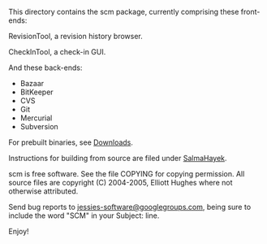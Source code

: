 This directory contains the scm package, currently comprising
these front-ends:

RevisionTool, a revision history browser.

CheckInTool, a check-in GUI.

And these back-ends:

* Bazaar
* BitKeeper
* CVS
* Git
* Mercurial
* Subversion

For prebuilt binaries, see [Downloads](https://github.com/software-jessies-org/jessies/wiki/Downloads).

Instructions for building from source are filed under [SalmaHayek](https://github.com/software-jessies-org/jessies/wiki/SalmaHayek#user-content-downloads--building-from-source).

scm is free software. See the file COPYING for copying permission.
All source files are copyright (C) 2004-2005, Elliott Hughes where not
otherwise attributed.

Send bug reports to jessies-software@googlegroups.com, being sure to include the
word "SCM" in your Subject: line.

Enjoy!
